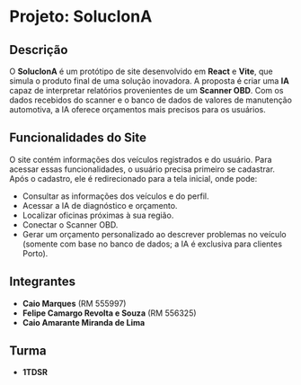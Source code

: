 # **Projeto: SolucIonA**

## **Descrição**
O **SolucIonA** é um protótipo de site desenvolvido em **React** e **Vite**, que simula o produto final de uma solução inovadora. A proposta é criar uma **IA** capaz de interpretar relatórios provenientes de um **Scanner OBD**. Com os dados recebidos do scanner e o banco de dados de valores de manutenção automotiva, a IA oferece orçamentos mais precisos para os usuários.

## **Funcionalidades do Site**
O site contém informações dos veículos registrados e do usuário. Para acessar essas funcionalidades, o usuário precisa primeiro se cadastrar. Após o cadastro, ele é redirecionado para a tela inicial, onde pode:

- Consultar as informações dos veículos e do perfil.
- Acessar a IA de diagnóstico e orçamento.
- Localizar oficinas próximas à sua região.
- Conectar o Scanner OBD.
- Gerar um orçamento personalizado ao descrever problemas no veículo (somente com base no banco de dados; a IA é exclusiva para clientes Porto).

## **Integrantes**
- **Caio Marques** (RM 555997)
- **Felipe Camargo Revolta e Souza** (RM 556325)
- **Caio Amarante Miranda de Lima**

## **Turma**
- **1TDSR**
